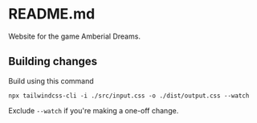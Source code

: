 # README.md

Website for the game Amberial Dreams.

## Building changes

Build using this command

    npx tailwindcss-cli -i ./src/input.css -o ./dist/output.css --watch

Exclude `--watch` if you're making a one-off change.
